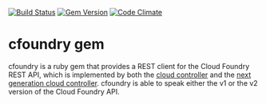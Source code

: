 [![Build Status](https://travis-ci.org/cloudfoundry/cfoundry.png)](https://travis-ci.org/cloudfoundry/cfoundry)
[![Gem Version](https://badge.fury.io/rb/cfoundry.png)](http://badge.fury.io/rb/cfoundry)
[![Code Climate](https://codeclimate.com/github/cloudfoundry/cfoundry.png)](https://codeclimate.com/github/cloudfoundry/cfoundry)

# cfoundry gem

cfoundry is a ruby gem that provides a REST client for the Cloud Foundry REST API, which is implemented by both the [cloud controller](https://github.com/cloudfoundry/cloud_controller) and the [next generation cloud controller](https://github.com/cloudfoundry/cloud_controller_ng). cfoundry is able to speak either the v1 or the v2 version of the Cloud Foundry API.
